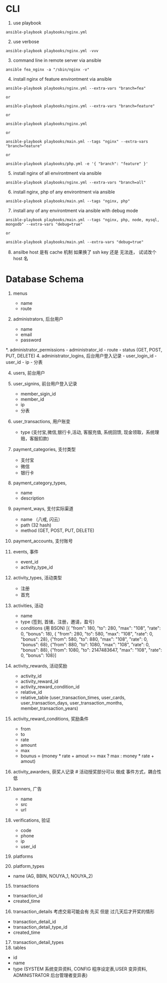 
# CLI

1. use playbook
```
ansible-playbook playbooks/nginx.yml
```

2. use verbose
```
ansible-playbook playbooks/nginx.yml -vvv
```

3. command line in remote server via ansible
```
ansible fea_nginx -a "/sbin/nginx -v"
```

4. install nginx of feature environtment via ansible
```
ansible-playbook playbooks/nginx.yml --extra-vars "branch=fea"

or 

ansible-playbook playbooks/nginx.yml --extra-vars "branch=feature"

or

ansible-playbook playbooks/nginx.yml

or

ansible-playbook playbooks/main.yml --tags "nginx" --extra-vars "branch=feature"

or

ansible-playbook playbooks/php.yml -e '{ "branch": "feature" }'
```

5. install nginx of all environtment via ansible
```
ansible-playbook playbooks/nginx.yml --extra-vars "branch=all"
```

6. install nginx, php of any environtment via ansible
```
ansible-playbook playbooks/main.yml --tags "nginx, php"
```

7. install any of any environtment via ansible with debug mode
```
ansible-playbook playbooks/main.yml --tags "nginx, php, node, mysql, mongodb" --extra-vars "debug=true"

or 

ansible-playbook playbooks/main.yml --extra-vars "debug=true"

```

8. ansilbe host 是有 cache 机制 如果换了 ssh key 还是 无法连， 试试改个 host 名

# Database Schema
1.  menus
    - name
    - route

    
3.  administrators, 后台用户
    - name
    - email
    - password

*.  administrator_permissions
    - administrator_id
    - route
    - status (GET, POST, PUT, DELETE)
4.  administrator_logins, 后台用户登入记录
    - user_login_id
    - user_id
    - ip
    - 分表

4.  users, 前台用户
4.  user_signins, 前台用户登入记录
    - member_sigin_id
    - member_id
    - ip
    - 分表
5.  user_transactions, 用户账变
    - type (支付宝,微信,银行卡,活动, 客服充值, 系统回馈, 现金领取，系统理赔，客服扣款)

5.  payment_categories, 支付类型
    - 支付宝
    - 微信
    - 银行卡
6. payment_category_types,
    - name
    - description
    
6.  payment_ways, 支付实际渠道
    - name （八戒, 闪云）
    - path (32 hash)
    - method (GET, POST, PUT, DELETE)
    
7.  payment_accounts, 支付账号

8.  events, 事件
    - event_id
    - activity_type_id
8.  activity_types, 活动类型
    - 注册
    - 首充
9.  activities, 活动
    - name
    - type (签到, 首储，注册，邀请，盈亏)
    - conditions (用 BSON)
[{ "from": 180, "to": 280, "max": "108", "rate": 0, "bonus": 18}, {  "from": 280, "to": 580, "max": "108", "rate": 0, "bonus": 28}, {"from": 580, "to": 880, "max": "108", "rate": 0, "bonus": 68}, {"from": 880, "to": 1080, "max": "108", "rate": 0, "bonus": 88}, {"from": 1080, "to": 2147483647, "max": "108", "rate": 0, "bonus": 108}]
10. activity_rewards, 活动奖励
    - activity_id
    - activity_reward_id
    - activity_reward_condition_id
    - relative_id
    - relative_table (user_transaction_times, user_cards, user_transaction_days, user_transaction_months, member_transaction_years)
11. activity_reward_conditions, 奖励条件
    - from
    - to
    - rate
    - amount
    - max
    - bounus = (money * rate + amout >= max ? max : money * rate + amout)
11. activity_awarders, 获奖人记录 # 活动授奖部分可以 做成 事件方式，耦合性低

12. banners, 广告
    - name
    - src
    - url
13. verifications, 验证
    - code
    - phone
    - ip
    - user_id
    
14. platforms

15. platform_types
   - name (AG, BBIN, NOUYA_1, NOUYA_2)
   
15. transactions
   - transaction_id
   - created_time
16. transaction_details 考虑交易可能会有 先买 但是 过几天后才开奖的情形
   - transaction_detail_id
   - transaction_detail_type_id
   - created_time
17. transaction_detail_types
16. tables
   - id
   - name
   - type (SYSTEM 系统变异资料, CONFIG 程序设定表,USER 变异资料, ADMINISTRATOR 后台管理者变异表)


